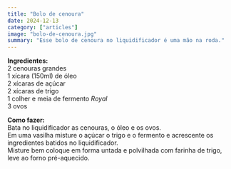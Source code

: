 ```yaml
---
title: "Bolo de cenoura"
date: 2024-12-13
category: ["articles"]
image: "bolo-de-cenoura.jpg"
summary: "Esse bolo de cenoura no liquidificador é uma mão na roda."
---
```


**Ingredientes:**  
2 cenouras grandes  
1 xícara (150ml) de óleo  
2 xícaras de açúcar  
2 xícaras de trigo  
1 colher e meia de fermento _Royal_  
3 ovos

**Como fazer:**  
Bata no liquidificador as cenouras, o óleo e os ovos.  
Em uma vasilha misture o açúcar o trigo e o fermento e acrescente os ingredientes batidos no liquidificador.  
Misture bem coloque em forma untada e polvilhada com farinha de trigo, leve ao forno pré-aquecido.